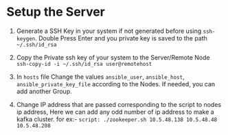 # Setup the Server

1. Generate a SSH Key in your system if not generated before using
    `ssh-keygen`. Double Press Enter and you private key is saved to the path `~/.ssh/id_rsa`

2. Copy the Private ssh key of your system to the Server/Remote Node
    `ssh-copy-id -i ~/.ssh/id_rsa user@remotehost`

3. In `hosts` file Change the values `ansible_user`, `ansible_host`, `ansible_private_key_file` according to the Nodes. If needed, you can add another Group.

4. Change IP address that are passed corresponding to the script to nodes ip address, Here we can add any odd number of ip address to make a kafka cluster.
 for ex:- ```script: ./zookeeper.sh 10.5.48.138 10.5.48.48 10.5.48.208```
